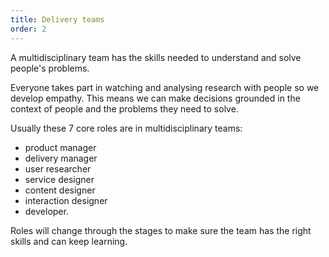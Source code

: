 ```yaml
---
title: Delivery teams
order: 2
---
```


A multidisciplinary team has the skills needed to understand and solve people's problems.

Everyone takes part in watching and analysing research with people so we develop empathy. This means we can make decisions grounded in the context of people and the problems they need to solve.

Usually these 7 core roles are in multidisciplinary teams:

* product manager
* delivery manager
* user researcher
* service designer
* content designer
* interaction designer
* developer.

Roles will change through the stages to make sure the team has the right skills and can keep learning.

<!--
We work in multi-disciplinary delivery teams - teams of cross-functional specialists who work together to deliver a product or service.

Typically, our teams:

* are co-located together
* are empowered to make decisions about the product or service
* have all the roles in the team to scope, design and deliver a feature or improvement

Teams are led by a [product manager](./roles/product-manager/) and [delivery manager](./roles/delivery-manager/).

Read more about [the roles in the team](./roles/).


# The unit of delivery is the team

Teams that deliver great services are those that collaborate together and share ownership, even over the contribution of any one individual team member.

This means that the whole team should take responsibility for things like:

* the user research
* the design of the service
* the quality of the code


# Most team members are full-time

Most people in a delivery team are committed to the team full-time.

Some team members, like [subject matter experts](./roles/subject-matter-expert/), may be part-time and considered "an extra hat to wear" in addition to your day-to-day role.

On a rare occasion, a team member might be shared between multiple delivery teams.


# Teams stay together

Where we can, we will set up ongoing teams to create and improve a product or service over a long period of time.

This means that the knowledge about the product or service and its users stays within the team.

It also helps the team to become well-practiced at working together to solve problems.
-->
